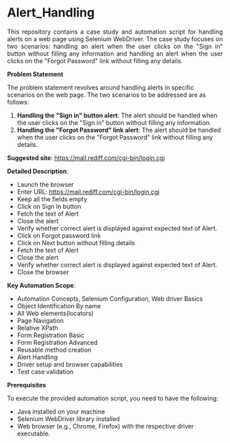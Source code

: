 # Alert_Handling

<p align="justify">This repository contains a case study and automation script for handling alerts on a web page using Selenium WebDriver. The case study focuses on two scenarios: handling an alert when the user clicks on the "Sign in" button without filling any information and handling an alert when the user clicks on the "Forgot Password" link without filling any details.</p>

__Problem Statement__

The problem statement revolves around handling alerts in specific scenarios on the web page. The two scenarios to be addressed are as follows:

1. **Handling the "Sign in" button alert**: The alert should be handled when the user clicks on the "Sign in" button without filling any information.
2. **Handling the "Forgot Password" link alert**: The alert should be handled when the user clicks on the "Forgot Password" link without filling any details.

__Suggested site__: https://mail.rediff.com/cgi-bin/login.cgi  

__Detailed Description__:

- Launch the browser 
- Enter URL: https://mail.rediff.com/cgi-bin/login.cgi 
- Keep all the fields empty 
- Click on Sign In button 
- Fetch the text of Alert 
- Close the alert 
- Verify whether correct alert is displayed against expected text of Alert. 
- Click on Forgot password link 
- Click on Next button without filling details 
- Fetch the text of Alert 
- Close the alert 
- Verify whether correct alert is displayed against expected text of Alert. 
- Close the browser 

__Key Automation Scope__: 

- Automation Concepts, Selenium Configuration, Web driver Basics 
- Object Identification By name 
- All Web elements(locators) 
- Page Navigation 
- Relative XPath 
- Form Registration Basic 
- Form Registration Advanced 
- Reusable method creation 
- Alert Handling 
- Driver setup and browser capabilities 
- Test case validation

__Prerequisites__

To execute the provided automation script, you need to have the following:

- Java installed on your machine
- Selenium WebDriver library installed
- Web browser (e.g., Chrome, Firefox) with the respective driver executable.
